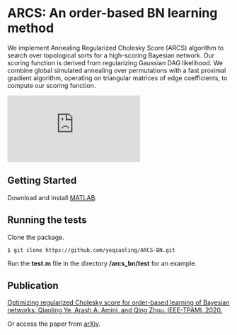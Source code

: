 # ARCS: An order-based BN learning method
We implement Annealing Regularized Cholesky Score (ARCS) algorithm to search over topological sorts for a high-scoring Bayesian network. Our scoring function is derived from regularizing Gaussian DAG likelihood. We combine global simulated annealing over permutations with a fast proximal gradient algorithm, operating on triangular matrices of edge coefficients, to compute our scoring function. 

![alt text](https://github.com/yeqiaoling/ARCS-BN/blob/master/Poster-SoCal.pdf?raw=true)


## Getting Started
Download and install [MATLAB](https://www.mathworks.com/downloads/).

## Running the tests
Clone the package.
```
$ git clone https://github.com/yeqiaoling/ARCS-BN.git
```

Run the **test.m** file in the directory **/arcs_bn/test** for an example. 

## Publication
[Optimizing regularized Cholesky score for order-based learning of Bayesian networks. Qiaoling Ye, Arash A. Amini, and Qing Zhou. IEEE-TPAMI. 2020.](https://www.computer.org/csdl/journal/tp/5555/01/09079582/1jmV9bJGu6Q)

Or access the paper from [arXiv](https://arxiv.org/abs/1904.12360).
